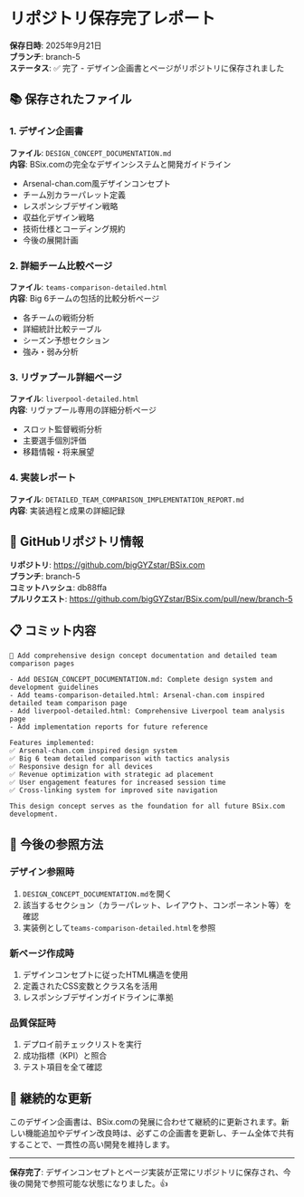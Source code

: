 # リポジトリ保存完了レポート

**保存日時**: 2025年9月21日  
**ブランチ**: branch-5  
**ステータス**: ✅ 完了 - デザイン企画書とページがリポジトリに保存されました

## 📚 保存されたファイル

### 1. デザイン企画書
**ファイル**: `DESIGN_CONCEPT_DOCUMENTATION.md`  
**内容**: BSix.comの完全なデザインシステムと開発ガイドライン
- Arsenal-chan.com風デザインコンセプト
- チーム別カラーパレット定義
- レスポンシブデザイン戦略
- 収益化デザイン戦略
- 技術仕様とコーディング規約
- 今後の展開計画

### 2. 詳細チーム比較ページ
**ファイル**: `teams-comparison-detailed.html`  
**内容**: Big 6チームの包括的比較分析ページ
- 各チームの戦術分析
- 詳細統計比較テーブル
- シーズン予想セクション
- 強み・弱み分析

### 3. リヴァプール詳細ページ
**ファイル**: `liverpool-detailed.html`  
**内容**: リヴァプール専用の詳細分析ページ
- スロット監督戦術分析
- 主要選手個別評価
- 移籍情報・将来展望

### 4. 実装レポート
**ファイル**: `DETAILED_TEAM_COMPARISON_IMPLEMENTATION_REPORT.md`  
**内容**: 実装過程と成果の詳細記録

## 🔗 GitHubリポジトリ情報

**リポジトリ**: https://github.com/bigGYZstar/BSix.com  
**ブランチ**: branch-5  
**コミットハッシュ**: db88ffa  
**プルリクエスト**: https://github.com/bigGYZstar/BSix.com/pull/new/branch-5

## 📋 コミット内容

```
🎨 Add comprehensive design concept documentation and detailed team comparison pages

- Add DESIGN_CONCEPT_DOCUMENTATION.md: Complete design system and development guidelines
- Add teams-comparison-detailed.html: Arsenal-chan.com inspired detailed team comparison page
- Add liverpool-detailed.html: Comprehensive Liverpool team analysis page  
- Add implementation reports for future reference

Features implemented:
✅ Arsenal-chan.com inspired design system
✅ Big 6 team detailed comparison with tactics analysis
✅ Responsive design for all devices
✅ Revenue optimization with strategic ad placement
✅ User engagement features for increased session time
✅ Cross-linking system for improved site navigation

This design concept serves as the foundation for all future BSix.com development.
```

## 🎯 今後の参照方法

### デザイン参照時
1. `DESIGN_CONCEPT_DOCUMENTATION.md`を開く
2. 該当するセクション（カラーパレット、レイアウト、コンポーネント等）を確認
3. 実装例として`teams-comparison-detailed.html`を参照

### 新ページ作成時
1. デザインコンセプトに従ったHTML構造を使用
2. 定義されたCSS変数とクラス名を活用
3. レスポンシブデザインガイドラインに準拠

### 品質保証時
1. デプロイ前チェックリストを実行
2. 成功指標（KPI）と照合
3. テスト項目を全て確認

## 🚀 継続的な更新

このデザイン企画書は、BSix.comの発展に合わせて継続的に更新されます。新しい機能追加やデザイン改良時は、必ずこの企画書を更新し、チーム全体で共有することで、一貫性の高い開発を維持します。

---

**保存完了**: デザインコンセプトとページ実装が正常にリポジトリに保存され、今後の開発で参照可能な状態になりました。👍
